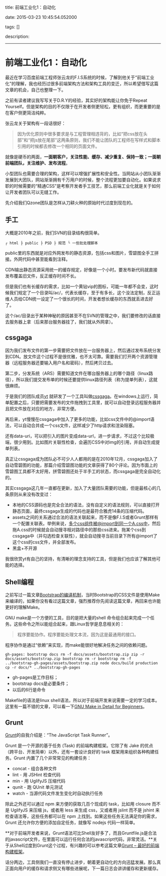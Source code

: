 title: 前端工业化1：自动化

date: 2015-03-23 10:45:54.052000

tags: []

description: 

---
# 前端工业化1：自动化

最近在学习百度前端工程师张云龙的F.I.S系统的时候，了解到他关于“前端工业化”的理解，我也经历过很多前端架构方法和架构工具的变迁，所以希望借写这篇文章的机会，自己也整理一下。

之前有读者建议我写写关于D.R.Y的经验，其实好的架构能让你免于Repeat Yourself。但是架构的目的不仅限于在开发者侧更轻松，更有组织，而更重要的是在客户侧更简洁纯粹。

张云龙关于架构有一段话很好：

> 因为优化原则中很多要求是与工程管理相违背的，比如“把css放在头部”和“把js放在尾部”这两条原则，我们不能让团队的工程师在写样式和脚本引用的时候都去修改一个相同的页面文件。

就像是硬币的两面，**一面朝客户，关注性能、缓存、减少重复、保持一致；一面朝前端团队，关注维护、发布流程**。

小型团队也需要合理的架构，这样可以增强扩展性和安全性。当网站从小团队渐渐发展到大团队，网站渐渐拥有千万用户的时候，整个流程更加要自动化。如果说求职的时候需要的“精通CSS”是考察开发者手工技艺，那么前端工业化就是关于如何让开发者团队可以无缝工作。

先介绍我们Qzone团队是怎样从刀耕火种的原始时代过度到现在的。

## 手工

大概是2010年之前，我们SVN的目录结构很简单。

` ┌ html ├ public ├ PSD ├ 规范 └ 一些批处理脚本 `

public里的东西就是对应外网发布的静态资源，包括css和图片，雪碧图全手工拼接。外网代码中甚至能看到注释。

CDN输出静态资源采用统一的缓存规定，好像是一个小时。要发布新代码就直接发布覆盖旧文件，反正缓存时间不长。

但是我们也有长缓存的需求，比如一个黄钻vip的图标，可能一年都不会变，这时候我们规定了一个目录叫/ac/，代表长缓存，至于有多长，这个没法定制，反正运维人员给CDN统一设定了一个很长的时间，开发者想长缓存的东西就丢进去好了。

这个/ac/目录出于某种神秘的原因甚至不在SVN的管理之中，我们要修改的话直接去服务器上拿（后来那台服务器挂了，我们就从外网拿）。

## cssgaga

因为我们发布文件的第一步需要把文件放在一台服务器上，然后通过发布系统分发到CDN。放文件这个过程不是很优雅，也不太可靠。需要我们打开两个资源管理器（远程服务器还要输入用户名和密码），然后拷贝过去。

第二步，分发系统（ARS）需要知道文件在哪台服务器上的哪个路径（linux路径），所以我们提交发布单的时候还要提供linux路径列表（称为提单列表），这就很麻烦。

于是我们的团队成员[yt](http://www.99css.com/) 就研发了一个工具叫做[cssgaga](http://www.99css.com/archives/tag/cssgaga)。在windows上运行，简单配置之后，只要把需要发布的文件拖拽到工具里，就可以自动登录远程服务器并且把文件放在对应的地方，非常方便。

再后来，yt慢慢在cssgaga中加入了更多的功能，比如css文件中的@import语法，可以自动合并成一个css文件，这样减少了http请求和渲染阻塞。

还有data-uri，可以把引入的图片变成data-url，进一步请求，不过这个比较极端，很少用到。比如图片关联性检查，会遍历CSS中对img的引用，并自动生成提单列表。

真正让cssgaga成为团队必不可少人人都用的是在2010年12月，cssgaga加入了自动雪碧图的功能，那篇介绍雪碧图功能的文章获得了80个评论。因为市面上的雪碧图工具都不太好用，拼雪碧图还处于半手工的状态，而cssgaga是完全自动化的。

其实cssgaga这几年一直都在更新，加入了大量团队需要的功能，但是最核心的几条原则从来没有改变过：

  * 本地的CSS源码也是完全合法的语法，没有自定义的语法规则，可以直接打开静态页面，最终cssgaga生成的代码也是最符合雅虎14条的压缩代码。
  * assets之间的关系通过合法的语法关联起来，而不是像F.I.S或者Grunt那样有一个配置关联表。举例来说，多个css组件被@import到同一个A.css中，然后拖A.css的时候就会自动搜寻相对路径中的那些css进来。拖某个css到cssgaga中（并勾选检查关联性），就会自动搜寻当前目录下所有@import了这个css的css文件，并全部发布。
  * 黑盒+不开源

我很欣赏yt有自己的坚持，有清晰的理念支持的工具，但是我们也应该了解其他可能的选择。

## Shell编程

之前写过一篇文章[Bootstrap的编译机制](http://yuguo.us/weblog/make-bootstrap/)，当时Bootstrap的CSS文件是使用Make来编译的，如果你没有看过这篇文章，强烈推荐你先阅读这篇文章，再回来也许能更好的理解Make。

GNU make是一个方便的工具，目的是把大量的shell 命令组合起来完成一个任务。这些命令之所以能组合起来，跟Linux哲学是息息相关的：

> 程序要能协作。程序要能处理文本流，因为这是最通用的接口。

程序协作是通过“依赖”来实现，而make能很好地解决任务之间的依赖问题。

` gh-pages: bootstrap docs rm -f docs/assets/bootstrap.zip zip -r docs/assets/bootstrap.zip bootstrap rm -r bootstrap rm -f ../bootstrap-gh-pages/assets/bootstrap.zip node docs/build production cp -r docs/* ../bootstrap-gh-pages `

  * gh-pages是工作目标；
  * bootstrap docs是必要条件；
  * 以后的6行是命令

Makefile的语法是linux shell语法，所以对于前端开发来说需要一定的学习成本。这里有一篇不错的文章，可以看一下[GNU Make in Detail for Beginners](http://www.linuxforu.com/2012/06/gnu-make-in-detail-for-beginners/)。

## Grunt

[Grunt](http://Gruntjs.org)的自我介绍是：“The JavaScript Task Runner”。

Grunt 是一个开源的基于任务 (Task) 的前端构建框架。它除了有 Jake 的优点（跨平台、开发简单）以外，还有一套设计良好的 task 框架用来组织各种构建任务。Grunt 内置了几个非常常见的构建任务：

  * concat - 组合各种文件
  * lint - 用 JSHint 检查代码
  * min - 用 UglifyJS 压缩代码
  * qunit - 跑 QUnit 单元测试
  * watch - 当源代码文件发生变化时自动执行任务

除此之外还可以通过 npm 来方便的获取几百个现成的 task，比如用 closure 而不是 UglifyJS 来压缩 js，或者用 less 来生成 css，又或者用 jslint 而不是 jshint 来检查语法等，这些任务都可以在 npm 上找到。如果这些任务无法满足你的需求，Grunt 还允许你方便的添加自定任务，就像写 nodejs 代码一样简单。

**对于前端开发者来说，Grunt语法可比Shell友好多了，而且Gruntfile.js是合法的javascript文件，在里面可以运行任何合法的javascript代码，非常灵活。**关于从Shell过度到Grunt这个过程，有兴趣的可以参考这篇文章[Grunt – 最好的前端构建框架](http://lostjs.com/2012/12/08/Grunt-the-best/)。

话分两边，工具侧我们一直没有停止进步，朝着更自动化的方向迅猛发展。那么真正面向用户的缓存和请求侧又有哪些进展呢，下一篇日志会讲讲缓存和更新缓存。
